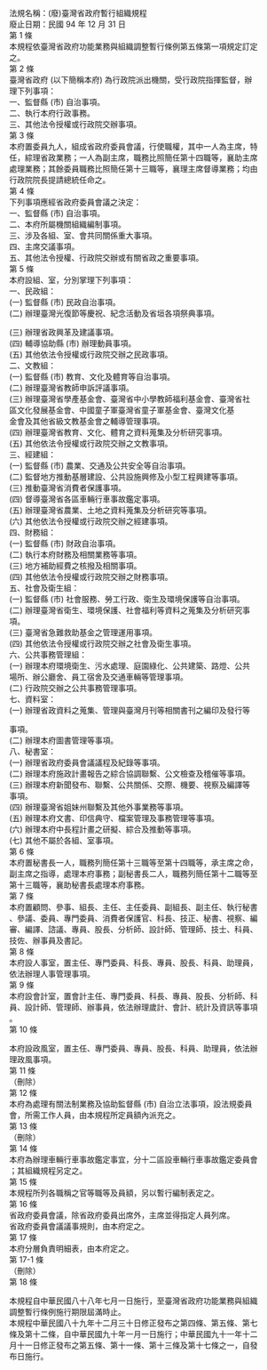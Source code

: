 法規名稱：(廢)臺灣省政府暫行組織規程  
廢止日期：民國 94 年 12 月 31 日  
第 1 條  
本規程依臺灣省政府功能業務與組織調整暫行條例第五條第一項規定訂定  
之。  
第 2 條  
臺灣省政府 (以下簡稱本府) 為行政院派出機關，受行政院指揮監督，辦  
理下列事項：  
一、監督縣 (市) 自治事項。  
二、執行本府行政事務。  
三、其他法令授權或行政院交辦事項。  
第 3 條  
本府置委員九人，組成省政府委員會議，行使職權，其中一人為主席，特  
任，綜理省政業務；一人為副主席，職務比照簡任第十四職等，襄助主席  
處理業務；其餘委員職務比照簡任第十三職等，襄理主席督導業務；均由  
行政院院長提請總統任命之。  
第 4 條  
下列事項應經省政府委員會議之決定：  
一、監督縣 (市) 自治事項。  
二、本府所屬機關組織編制事項。  
三、涉及各組、室、會共同關係重大事項。  
四、主席交議事項。  
五、其他法令授權、行政院交辦或有關省政之重要事項。  
第 5 條  
本府設組、室，分別掌理下列事項：  
一、民政組：  
(一) 監督縣 (市) 民政自治事項。  
(二) 辦理臺灣光復節等慶祝、紀念活動及省垣各項祭典事項。  


(三) 辦理省政興革及建議事項。  
(四) 輔導協助縣 (市) 辦理動員事項。  
(五) 其他依法令授權或行政院交辦之民政事項。  
二、文教組：  
(一) 監督縣 (市) 教育、文化及體育等自治事項。  
(二) 辦理臺灣省教師申訴評議事項。  
(三) 辦理臺灣省學產基金會、臺灣省中小學教師福利基金會、臺灣省社  
區文化發展基金會、中國童子軍臺灣省童子軍基金會、臺灣文化基  
金會及其他省級文教基金會之輔導管理事項。  
(四) 辦理臺灣省教育、文化、體育之資料蒐集及分析研究事項。  
(五) 其他依法令授權或行政院交辦之文教事項。  
三、經建組：  
(一) 監督縣 (市) 農業、交通及公共安全等自治事項。  
(二) 監督地方推動基層建設、公共設施興修及小型工程興建等事項。  
(三) 推動臺灣省消費者保護事項。  
(四) 督導臺灣省各區車輛行車事故鑑定事項。  
(五) 辦理臺灣省農業、土地之資料蒐集及分析研究等事項。  
(六) 其他依法令授權或行政院交辦之經建事項。  
四、財務組：  
(一) 監督縣 (市) 財政自治事項。  
(二) 執行本府財務及相關業務等事項。  
(三) 地方補助經費之核撥及相關事項。  
(四) 其他依法令授權或行政院交辦之財務事項。  
五、社會及衛生組：  
(一) 監督縣 (市) 社會服務、勞工行政、衛生及環境保護等自治事項。  
(二) 辦理臺灣省衛生、環境保護、社會福利等資料之蒐集及分析研究事  
項。  
(三) 臺灣省急難救助基金之管理運用事項。  
(四) 其他依法令授權或行政院交辦之社會及衛生事項。  
六、公共事務管理組：  
(一) 辦理本府環境衛生、污水處理、庭園綠化、公共建築、路燈、公共  
場所、辦公廳舍、員工宿舍及交通車輛等管理事項。  
(二) 行政院交辦之公共事務管理事項。  
七、資料室：  
(一) 辦理省政資料之蒐集、管理與臺灣月刊等相關書刊之編印及發行等  


事項。  
(二) 辦理本府圖書管理等事項。  
八、秘書室：  
(一) 辦理省政府委員會議議程及紀錄等事項。  
(二) 辦理本府施政計畫報告之綜合協調聯繫、公文檢查及稽催等事項。  
(三) 辦理本府新聞發布、聯繫、公共關係、交際、機要、視察及編譯等  
事項。  
(四) 辦理臺灣省姐妹州聯繫及其他外事業務等事項。  
(五) 辦理本府文書、印信典守、檔案管理及事務管理等事項。  
(六) 辦理本府中長程計畫之研擬、綜合及推動等事項。  
(七) 其他不屬於各組、室事項。  
第 6 條  
本府置秘書長一人，職務列簡任第十三職等至第十四職等，承主席之命，  
副主席之指導，處理本府事務；副秘書長二人，職務列簡任第十二職等至  
第十三職等，襄助秘書長處理本府事務。  
第 7 條  
本府置顧問、參事、組長、主任、主任委員、副組長、副主任、執行秘書  
、參議、委員、專門委員、消費者保護官、科長、技正、秘書、視察、編  
審、編譯、諮議、專員、股長、分析師、設計師、管理師、技士、科員、  
技佐、辦事員及書記。  
第 8 條  
本府設人事室，置主任、專門委員、科長、專員、股長、科員、助理員，  
依法辦理人事管理事項。  
第 9 條  
本府設會計室，置會計主任、專門委員、科長、專員、股長、分析師、科  
員、設計師、管理師、辦事員，依法辦理歲計、會計、統計及資訊等事項  
。  
第 10 條  


本府設政風室，置主任、專門委員、專員、股長、科員、助理員，依法辦  
理政風事項。  
第 11 條  
（刪除）  
第 12 條  
本府為處理有關法制業務及協助監督縣 (市) 自治立法事項，設法規委員  
會，所需工作人員，由本規程所定員額內派充之。  
第 13 條  
（刪除）  
第 14 條  
本府為辦理車輛行車事故鑑定事宜，分十二區設車輛行車事故鑑定委員會  
；其組織規程另定之。  
第 15 條  
本規程所列各職稱之官等職等及員額，另以暫行編制表定之。  
第 16 條  
省政府委員會議，除省政府委員出席外，主席並得指定人員列席。  
省政府委員會議議事規則，由本府定之。  
第 17 條  
本府分層負責明細表，由本府定之。  
第 17-1 條  
（刪除）  
第 18 條  


本規程自中華民國八十八年七月一日施行，至臺灣省政府功能業務與組織  
調整暫行條例施行期限屆滿時止。  
本規程中華民國八十九年十二月三十日修正發布之第四條、第五條、第七  
條及第十二條，自中華民國九十年一月一日施行；中華民國九十一年十二  
月十一日修正發布之第五條、第十一條、第十三條及第十七條之一，自發  
布日施行。  


